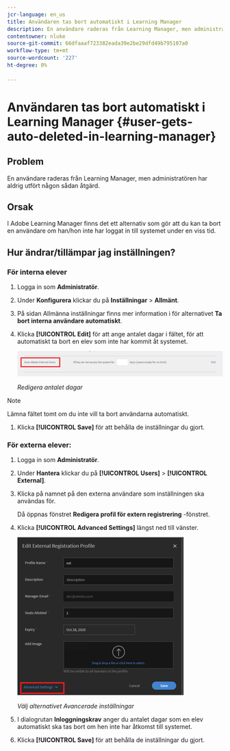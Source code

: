 ```yaml
---
jcr-language: en_us
title: Användaren tas bort automatiskt i Learning Manager
description: En användare raderas från Learning Manager, men administratören har aldrig utfört någon sådan åtgärd.
contentowner: nluke
source-git-commit: 66dfaaaf723382eada39e2be29dfd49b795107a0
workflow-type: tm+mt
source-wordcount: '227'
ht-degree: 0%

---
```




# Användaren tas bort automatiskt i Learning Manager {#user-gets-auto-deleted-in-learning-manager}

## Problem

En användare raderas från Learning Manager, men administratören har aldrig utfört någon sådan åtgärd.

## Orsak

I Adobe Learning Manager finns det ett alternativ som gör att du kan ta bort en användare om han/hon inte har loggat in till systemet under en viss tid.

## Hur ändrar/tillämpar jag inställningen?

### För interna elever

1. Logga in som **Administratör**.
1. Under **Konfigurera** klickar du på **Inställningar** > **Allmänt**.
1. På sidan Allmänna inställningar finns mer information i för alternativet **Ta bort interna användare automatiskt**.
1. Klicka **[!UICONTROL Edit]** för att ange antalet dagar i fältet, för att automatiskt ta bort en elev som inte har kommit åt systemet.

   ![](assets/cp-autodelete-internal.png)

   *Redigera antalet dagar*

>[!NOTE]
>
>   Lämna fältet tomt om du inte vill ta bort användarna automatiskt.


1. Klicka **[!UICONTROL Save]** för att behålla de inställningar du gjort.

### För externa elever:

1. Logga in som **Administratör**.
1. Under **Hantera** klickar du på **[!UICONTROL Users]** > **[!UICONTROL External]**.
1. Klicka på namnet på den externa användare som inställningen ska användas för.

   Då öppnas fönstret **Redigera profil för extern registrering** -fönstret.

1. Klicka **[!UICONTROL Advanced Settings]** längst ned till vänster.

   ![](assets/cp-autodelete-external.png)

   *Välj alternativet Avancerade inställningar*

1. I dialogrutan **Inloggningskrav** anger du antalet dagar som en elev automatiskt ska tas bort om hen inte har åtkomst till systemet.
1. Klicka **[!UICONTROL Save]** för att behålla de inställningar du gjort.
